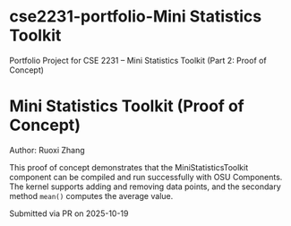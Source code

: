 # cse2231-portfolio-Mini Statistics Toolkit
Portfolio Project for CSE 2231 – Mini Statistics Toolkit (Part 2: Proof of Concept)

# Mini Statistics Toolkit (Proof of Concept)
Author: Ruoxi Zhang

This proof of concept demonstrates that the MiniStatisticsToolkit component 
can be compiled and run successfully with OSU Components. 
The kernel supports adding and removing data points, 
and the secondary method `mean()` computes the average value.

Submitted via PR on 2025-10-19

